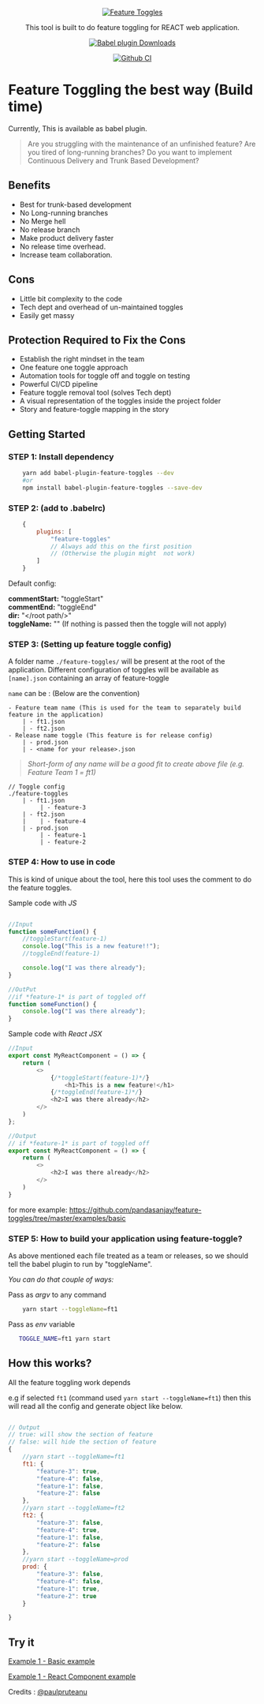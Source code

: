 <p align="center">
  <a href="">
    <img alt="Feature Toggles" src="https://avatars3.githubusercontent.com/u/58596566?s=400&u=461bf3f684f7cdb44900167ae4b416d835f4f3b9&v=4">
  </a>
</p>
<p align="center">
  This tool is built to do feature toggling for REACT web application.
</p>
<p align="center">
    <a href="https://www.npmjs.com/package/babel-plugin-feature-toggles"><img alt="Babel plugin Downloads" src="https://img.shields.io/npm/dm/babel-plugin-feature-toggles.svg?maxAge=43200&label=Babel%20plugin%20downloads"></a>
</p>
<p align="center">
    <a href="https://github.com/featuretoggles/feature-toggles"><img alt="Github CI" src="https://github.com/featuretoggles/feature-toggles/workflows/Node%20CI/badge.svg"></a>
</p>

# Feature Toggling the best way (Build time)

Currently, This is available as babel plugin.

> Are you struggling with the maintenance of an unfinished feature?
> Are you tired of long-running branches?
> Do you want to implement Continuous Delivery and Trunk Based Development?

## Benefits

- Best for trunk-based development
- No Long-running branches
- No Merge hell
- No release branch
- Make product delivery faster
- No release time overhead.
- Increase team collaboration.

## Cons

- Little bit complexity to the code
- Tech dept and overhead of un-maintained toggles
- Easily get massy

## Protection Required to Fix the Cons

- Establish the right mindset in the team
- One feature one toggle approach
- Automation tools for toggle off and toggle on testing
- Powerful CI/CD pipeline
- Feature toggle removal tool (solves Tech dept)
- A visual representation of the toggles inside the project folder
- Story and feature-toggle mapping in the story


## Getting Started

### STEP 1: Install dependency

```sh
    yarn add babel-plugin-feature-toggles --dev
    #or
    npm install babel-plugin-feature-toggles --save-dev
```

### STEP 2: (add to .babelrc)

```js
    {
        plugins: [
            "feature-toggles"
            // Always add this on the first position 
            // (Otherwise the plugin might  not work)
        ]
    }

```

Default config:

**commentStart:** "toggleStart" \
**commentEnd:** "toggleEnd" \
**dir:** "</root path/>" \
**toggleName:** "" (If nothing is passed then the toggle will not apply)

### STEP 3: (Setting up feature toggle config)

A folder name `./feature-toggles/` will be present at the root of the application. Different configuration of toggles will be available as `[name].json` containing an array of feature-toggle  

`name` can be : (Below are the convention)

    - Feature team name (This is used for the team to separately build feature in the application)
        | - ft1.json
        | - ft2.json
    - Release name toggle (This feature is for release config)
        | - prod.json
        | - <name for your release>.json
> *Short-form of any name will be a good fit to create above file (e.g. Feature Team 1 = ft1)*

```
// Toggle config
./feature-toggles
    | - ft1.json
         | - feature-3
    | - ft2.json
    |    | - feature-4
    | - prod.json
         | - feature-1
         | - feature-2

```

### STEP 4: How to use in code

This is kind of unique about the tool, here this tool uses the comment to do the feature toggles.

Sample code with *JS*

```js

//Input
function someFunction() {
    //toggleStart(feature-1)
    console.log("This is a new feature!!");
    //toggleEnd(feature-1)

    console.log("I was there already");
}

//OutPut
//if *feature-1* is part of toggled off
function someFunction() {
    console.log("I was there already");
}
```

Sample code with *React JSX*

```js
//Input
export const MyReactComponent = () => {
    return (
        <>
            {/*toggleStart(feature-1)*/}
                <h1>This is a new feature!</h1>
            {/*toggleEnd(feature-1)*/}
            <h2>I was there already</h2>
        </>
    )
};
```

```js
//Output
// if *feature-1* is part of toggled off
export const MyReactComponent = () => {
    return (
        <>
            <h2>I was there already</h2>
        </>
    )
}
```
for more example: https://github.com/pandasanjay/feature-toggles/tree/master/examples/basic

### STEP 5: How to build your application using feature-toggle?

As above mentioned each file treated as a team or releases, so we should tell the babel plugin to run by "toggleName".

*You can do that couple of ways:*

Pass as *argv* to any command

```sh
    yarn start --toggleName=ft1
```

Pass as *env* variable

```sh
   TOGGLE_NAME=ft1 yarn start
```

## How this works?

All the feature toggling work depends

e.g if selected `ft1` (command used `yarn start --toggleName=ft1`) then this will read all the config and generate object like below.

```js

// Output
// true: will show the section of feature
// false: will hide the section of feature
{
    //yarn start --toggleName=ft1
    ft1: {
        "feature-3": true, 
        "feature-4": false,
        "feature-1": false,
        "feature-2": false
    },
    //yarn start --toggleName=ft2
    ft2: {
        "feature-3": false,
        "feature-4": true,
        "feature-1": false,
        "feature-2": false
    },
    //yarn start --toggleName=prod
    prod: {
        "feature-3": false,
        "feature-4": false,
        "feature-1": true,
        "feature-2": true
    }

}
```
## Try it

[Example 1 - Basic example](https://runkit.com/pandasanjay/runkit-npm-babel-plugin-feature-toggles)

[Example 1 - React Component example](https://runkit.com/pandasanjay/babel-component)


Credits : [@paulpruteanu](https://github.com/paulpruteanu)